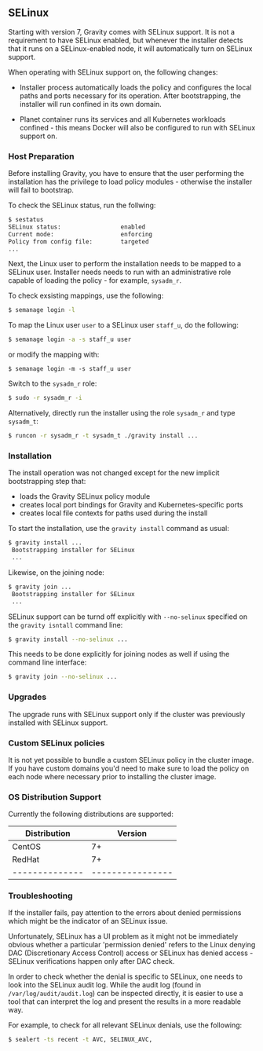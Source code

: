 ## SELinux

Starting with version 7, Gravity comes with SELinux support.
It is not a requirement to have SELinux enabled, but whenever the installer detects that
it runs on a SELinux-enabled node, it will automatically turn on SELinux support.

When operating with SELinux support on, the following changes:

 * Installer process automatically loads the policy and configures the local paths and ports necessary
for its operation. After bootstrapping, the installer will run confined in its own domain.

 * Planet container runs its services and all Kubernetes workloads confined - this means Docker will also
be configured to run with SELinux support on.

### Host Preparation

Before installing Gravity, you have to ensure that the user performing the installation has the privilege
to load policy modules - otherwise the installer will fail to bootstrap.

To check the SELinux status, run the follwing:
```sh
$ sestatus
SELinux status:                 enabled
Current mode:                   enforcing
Policy from config file:        targeted
...
```

Next, the Linux user to perform the installation needs to be mapped to a SELinux user.
Installer needs needs to run with an administrative role capable of loading the policy - for example, `sysadm_r`.

To check exsisting mappings, use the following:

```sh
$ semanage login -l
```

To map the Linux user `user` to a SELinux user `staff_u`, do the following:
```sh
$ semanage login -a -s staff_u user
```
or modify the mapping with:
```
$ semanage login -m -s staff_u user
```

Switch to the `sysadm_r` role:
```sh
$ sudo -r sysadm_r -i
```

Alternatively, directly run the installer using the role `sysadm_r` and type `sysadm_t`:
```sh
$ runcon -r sysadm_r -t sysadm_t ./gravity install ...
```

### Installation

The install operation was not changed except for the new implicit bootstrapping step that:

  * loads the Gravity SELinux policy module
  * creates local port bindings for Gravity and Kubernetes-specific ports
  * creates local file contexts for paths used during the install

To start the installation, use the `gravity install` command as usual:

```sh
$ gravity install ...
 Bootstrapping installer for SELinux
 ...
```

Likewise, on the joining node:

```sh
$ gravity join ...
 Bootstrapping installer for SELinux
 ...
```

SELinux support can be turnd off explicitly with `--no-selinux` specified on the `gravity isntall` command line:

```sh
$ gravity install --no-selinux ...
```

This needs to be done explicitly for joining nodes as well if using the command line interface:

```sh
$ gravity join --no-selinux ...
```


### Upgrades

The upgrade runs with SELinux support only if the cluster was previously installed with SELinux support.


### Custom SELinux policies

It is not yet possible to bundle a custom SELinux policy in the cluster image. If you have custom domains
you'd need to make sure to load the policy on each node where necessary prior to installing the cluster image.


### OS Distribution Support

Currently the following distributions are supported:

| Distribution | Version |
|--------------|----------------|
| CentOS       | 7+            |
| RedHat       | 7+            |
|--------------|----------------|


### Troubleshooting

If the installer fails, pay attention to the errors about denied permissions which might be the indicator of an SELinux issue.

Unfortunately, SELinux has a UI problem as it might not be immediately obvious whether a particular 'permission denied' refers to the Linux denying
DAC (Discretionary Access Control) access or SELinux has denied access - SELinux verifications happen only after DAC check.

In order to check whether the denial is specific to SELinux, one needs to look into the SELinux audit log.
While the audit log (found in `/var/log/audit/audit.log`) can be inspected directly, it is easier to use a tool that can interpret the log and present
the results in a more readable way.

For example, to check for all relevant SELinux denials, use the following:

```sh
$ sealert -ts recent -t AVC, SELINUX_AVC, 
```
